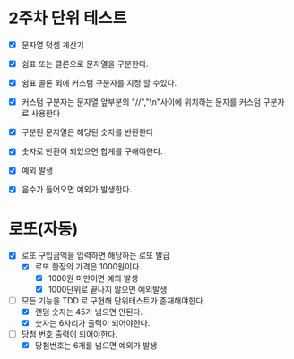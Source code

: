 # 2주차 단위 테스트 
- [x] 문자열 덧셈 계산기
 - [x] 쉼표 또는 클론으로 문자열을 구분한다.
 - [x] 쉼표 콜론 외에 커스텀 구분자를 지정 할 수있다.
 - [x] 커스텀 구분자는 문자열 앞부분의 "//","\n"사이에 위치하는 문자를 커스텀 구분자로 사용한다
 - [x] 구분된 문자열은 해당된 숫자를 반환한다
 - [x] 숫자로 반환이 되었으면 합계를 구해야한다.
- [x] 예외 발생
 - [x] 음수가 들어오면 예외가 발생한다.



# 로또(자동)
- [x] 로또 구입금액을 입력하면 해당하는 로또 발급
  - [x] 로또 한장의 가격은 1000원이다.
    - [x] 1000원 미만이면 예외 발생
    - [x] 1000단위로 끝나지 않으면 예외발생
- [ ] 모든 기능을 TDD 로 구현해 단위테스트가 존재해야한다.
  - [x] 랜덤 숫자는 45가 넘으면 안된다.
  - [x] 숫자는 6자리가 출력이 되어야한다.
- [ ] 당첨 번호 출력이 되어야한다.
  - [x] 당첨번호는 6개를 넘으면 예외가 발생
